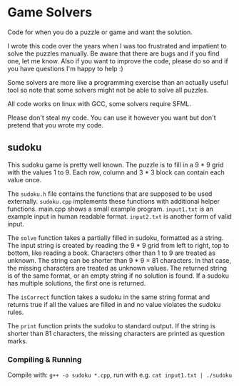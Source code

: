 # Game Solvers
Code for when you do a puzzle or game and want the solution.

I wrote this code over the years when I was too frustrated and impatient to solve the puzzles manually. Be aware that there are bugs and if you find one, let me know. Also if you want to improve the code, please do so and if you have questions I'm happy to help :)

Some solvers are more like a programming exercise than an actually useful tool so note that some solvers might not be able to solve all puzzles. 

All code works on linux with GCC, some solvers require SFML.

Please don't steal my code. You can use it however you want but don't pretend that you wrote my code.


## sudoku
This sudoku game is pretty well known. The puzzle is to fill in a 9 * 9 grid with the values 1 to 9. Each row, column and 3 * 3 block can contain each value once.

The `sudoku.h` file contains the functions that are supposed to be used externally. `sudoku.cpp` implements these functions with additional helper functions. main.cpp shows a small example program. `input1.txt` is an example input in human readable format. `input2.txt` is another form of valid input.

The `solve` function takes a partially filled in sudoku, formatted as a string. The input string is created by reading the 9 * 9 grid from left to right, top to bottom, like reading a book. Characters other than 1 to 9 are treated as unknown. The string can be shorter than 9 * 9 = 81 characters. In that case, the missing characters are treated as unknown values. The returned string is of the same format, or an empty string if no solution is found. If a sudoku has multiple solutions, the first one is returned.

The `isCorrect` function takes a sudoku in the same string format and returns true if all the values are filled in and no value violates the sudoku rules.

The `print` function prints the sudoku to standard output. If the string is shorter than 81 characters, the missing characters are printed as question marks.

### Compiling & Running
Compile with: `g++ -o sudoku *.cpp`, run with e.g. `cat input1.txt | ./sudoku`
 